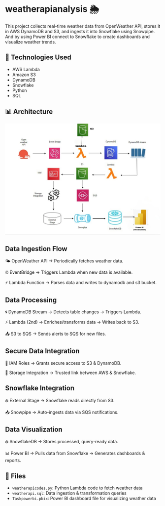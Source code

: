 # weatherapianalysis 🌦️

This project collects real-time weather data from OpenWeather API, stores it in AWS DynamoDB and S3, and ingests it into Snowflake using Snowpipe. And by using Power BI connect to Snowflake to create dashboards and visualize weather trends. 

## 🔧 Technologies Used
- AWS Lambda
- Amazon S3
- DynamoDB
- Snowflake
- Python
- SQL

## 📊 Architecture

![Architecture Diagram](archweatherapi.jpeg)

## Data Ingestion Flow

🌤 OpenWeather API → Periodically fetches weather data.

⏰ EventBridge → Triggers Lambda when new data is available.

⚡ Lambda Function → Parses data and writes to dynamodb and s3 bucket.


## Data Processing

🌀 DynamoDB Stream → Detects table changes → Triggers Lambda.

⚡ Lambda (2nd) → Enriches/transforms data → Writes back to S3.

📤  S3 to SQS → Sends alerts to SQS for new files.

## Secure Data Integration

🔐 IAM Roles → Grants secure access to S3 & DynamoDB.

🤝 Storage Integration → Trusted link between AWS & Snowflake.

## Snowflake Integration

❄️ External Stage → Snowflake reads directly from S3.

📥 Snowpipe → Auto-ingests data via SQS notifications.

## Data Visualization

❄️ SnowflakeDB → Stores processed, query-ready data.

📊 Power BI → Pulls data from Snowflake → Generates dashboards & reports.


## 📁 Files
- `weatherapicodes.py`: Python Lambda code to fetch weather data
- `weatherapi.sql`: Data ingestion & transformation queries
- `Taskpowerbi.pbix`: Power BI dashboard file for visualizing weather data
